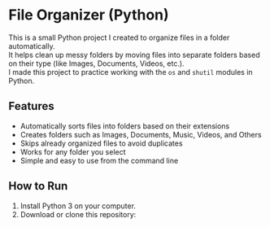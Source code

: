 # File Organizer (Python)

This is a small Python project I created to organize files in a folder automatically.  
It helps clean up messy folders by moving files into separate folders based on their type (like Images, Documents, Videos, etc.).  
I made this project to practice working with the `os` and `shutil` modules in Python.

## Features
- Automatically sorts files into folders based on their extensions  
- Creates folders such as Images, Documents, Music, Videos, and Others  
- Skips already organized files to avoid duplicates  
- Works for any folder you select  
- Simple and easy to use from the command line  

## How to Run
1. Install Python 3 on your computer.  
2. Download or clone this repository:
   ```bash
   
